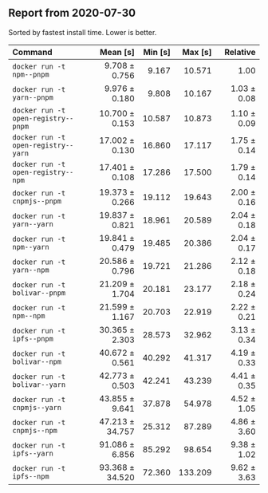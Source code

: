 ## Report from 2020-07-30

Sorted by fastest install time. Lower is better.


| Command | Mean [s] | Min [s] | Max [s] | Relative |
|:---|---:|---:|---:|---:|
| `docker run -t npm--pnpm` | 9.708 ± 0.756 | 9.167 | 10.571 | 1.00 |
| `docker run -t yarn--pnpm` | 9.976 ± 0.180 | 9.808 | 10.167 | 1.03 ± 0.08 |
| `docker run -t open-registry--pnpm` | 10.700 ± 0.153 | 10.587 | 10.873 | 1.10 ± 0.09 |
| `docker run -t open-registry--yarn` | 17.002 ± 0.130 | 16.860 | 17.117 | 1.75 ± 0.14 |
| `docker run -t open-registry--npm` | 17.401 ± 0.108 | 17.286 | 17.500 | 1.79 ± 0.14 |
| `docker run -t cnpmjs--pnpm` | 19.373 ± 0.266 | 19.112 | 19.643 | 2.00 ± 0.16 |
| `docker run -t yarn--yarn` | 19.837 ± 0.821 | 18.961 | 20.589 | 2.04 ± 0.18 |
| `docker run -t npm--yarn` | 19.841 ± 0.479 | 19.485 | 20.386 | 2.04 ± 0.17 |
| `docker run -t yarn--npm` | 20.586 ± 0.796 | 19.721 | 21.286 | 2.12 ± 0.18 |
| `docker run -t bolivar--pnpm` | 21.209 ± 1.704 | 20.181 | 23.177 | 2.18 ± 0.24 |
| `docker run -t npm--npm` | 21.599 ± 1.167 | 20.703 | 22.919 | 2.22 ± 0.21 |
| `docker run -t ipfs--pnpm` | 30.365 ± 2.303 | 28.573 | 32.962 | 3.13 ± 0.34 |
| `docker run -t bolivar--npm` | 40.672 ± 0.561 | 40.292 | 41.317 | 4.19 ± 0.33 |
| `docker run -t bolivar--yarn` | 42.773 ± 0.503 | 42.241 | 43.239 | 4.41 ± 0.35 |
| `docker run -t cnpmjs--yarn` | 43.855 ± 9.641 | 37.878 | 54.978 | 4.52 ± 1.05 |
| `docker run -t cnpmjs--npm` | 47.213 ± 34.757 | 25.312 | 87.289 | 4.86 ± 3.60 |
| `docker run -t ipfs--yarn` | 91.086 ± 6.856 | 85.292 | 98.654 | 9.38 ± 1.02 |
| `docker run -t ipfs--npm` | 93.368 ± 34.520 | 72.360 | 133.209 | 9.62 ± 3.63 |
